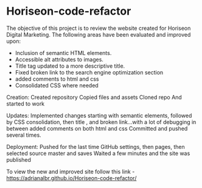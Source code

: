 # Horiseon-code-refactor

The objective of this project is to review the website created for Horiseon Digital Marketing. The following areas have been evaluated and improved upon:

- Inclusion of semantic HTML elements.
- Accessible alt attributes to images.
- Title tag updated to a more descriptive title.
- Fixed broken link to the search engine optimization section
- added comments to html and css
- Consolidated CSS where needed

Creation:
Created repository
Copied files and assets
Cloned repo
And started to work

Updates:
Implemented changes starting with semantic elements, followed by CSS consolidation, then title , and broken link…with a lot of debugging in between
added comments on both html and css
Committed and pushed several times.

Deployment:
Pushed for the last time
GitHub settings, then pages, then selected source master and saves
Waited a few minutes and the site was published

To view the new and improved site follow this link - https://adrianalbr.github.io/Horiseon-code-refactor/

